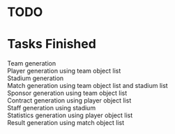 # TODO



# Tasks Finished

Team generation\
Player generation using team object list\
Stadium generation\
Match generation using team object list and stadium list\
Sponsor generation using team object list\
Contract generation using player object list\
Staff generation using stadium\
Statistics generation using player object list\
Result generation using match object list

